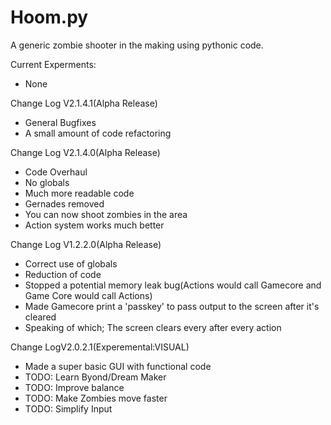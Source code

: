 # Hoom.py
A generic zombie shooter in the making using pythonic code.


Current Experments:
  * None
  
Change Log V2.1.4.1(Alpha Release)
  * General Bugfixes
  * A small amount of code refactoring

Change Log V2.1.4.0(Alpha Release)
  * Code Overhaul
   * No globals
   * Much more readable code
  * Gernades removed
  * You can now shoot zombies in the area
  * Action system works much better
  
Change Log V1.2.2.0(Alpha Release)
  * Correct use of globals
  * Reduction of code
  * Stopped a potential memory leak bug(Actions would call Gamecore and Game Core would call Actions)
  * Made Gamecore print a 'passkey' to pass output to the screen after it's cleared
  * Speaking of which; The screen clears every after every action
  
 Change LogV2.0.2.1(Experemental:VISUAL)
  * Made a super basic GUI with functional code
  * TODO: Learn Byond/Dream Maker
  * TODO: Improve balance
  * TODO: Make Zombies move faster
  * TODO: Simplify Input
